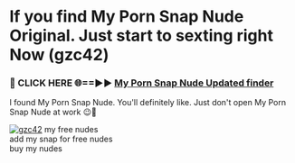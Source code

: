 # If you find My Porn Snap Nude Original. Just start to sexting right Now (gzc42)

<h3>🔴 CLICK HERE 🌐==►► <a href="https://tinyurl.com/mtbk5fxa" rel="nofollow">My Porn Snap Nude Updated finder</a></h3>

I found My Porn Snap Nude. You'll definitely like. Just don't open My Porn Snap Nude at work 😉💬

[![gzc42](https://i.imgur.com/Q8WKrnY.jpeg)](https://tinyurl.com/mtbk5fxa)
my free nudes<br>
add my snap for free nudes<br>
buy my nudes